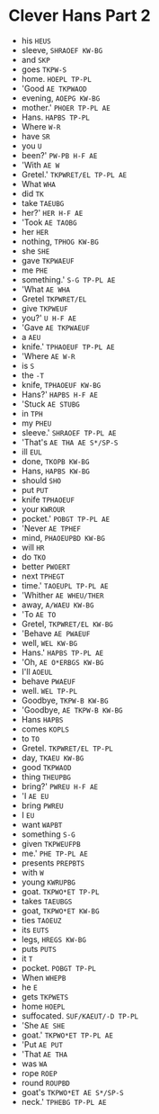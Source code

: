 # Clever Hans Part 2

* his `HEUS`
* sleeve, `SHRAOEF KW-BG`
* and `SKP`
* goes `TKPW-S`
* home. `HOEPL TP-PL`
* 'Good `AE TKPWAOD`
* evening, `AOEPG KW-BG`
* mother.' `PHOER TP-PL AE`
* Hans. `HAPBS TP-PL`
* Where `W-R`
* have `SR`
* you `U`
* been?' `PW-PB H-F AE`
* 'With `AE W`
* Gretel.' `TKPWRET/EL TP-PL AE`
* What `WHA`
* did `TK`
* take `TAEUBG`
* her?' `HER H-F AE`
* 'Took `AE TAOBG`
* her `HER`
* nothing, `TPHOG KW-BG`
* she `SHE`
* gave `TKPWAEUF`
* me `PHE`
* something.' `S-G TP-PL AE`
* 'What `AE WHA`
* Gretel `TKPWRET/EL`
* give `TKPWEUF`
* you?' `U H-F AE`
* 'Gave `AE TKPWAEUF`
* a `AEU`
* knife.' `TPHAOEUF TP-PL AE`
* 'Where `AE W-R`
* is `S`
* the `-T`
* knife, `TPHAOEUF KW-BG`
* Hans?' `HAPBS H-F AE`
* 'Stuck `AE STUBG`
* in `TPH`
* my `PHEU`
* sleeve.' `SHRAOEF TP-PL AE`
* 'That's `AE THA AE S*/SP-S`
* ill `EUL`
* done, `TKOPB KW-BG`
* Hans, `HAPBS KW-BG`
* should `SHO`
* put `PUT`
* knife `TPHAOEUF`
* your `KWROUR`
* pocket.' `POBGT TP-PL AE`
* 'Never `AE TPHEF`
* mind, `PHAOEUPBD KW-BG`
* will `HR`
* do `TKO`
* better `PWOERT`
* next `TPHEGT`
* time.' `TAOEUPL TP-PL AE`
* 'Whither `AE WHEU/THER`
* away, `A/WAEU KW-BG`
* 'To `AE TO`
* Gretel, `TKPWRET/EL KW-BG`
* 'Behave `AE PWAEUF`
* well, `WEL KW-BG`
* Hans.' `HAPBS TP-PL AE`
* 'Oh, `AE O*ERBGS KW-BG`
* I'll `AOEUL`
* behave `PWAEUF`
* well. `WEL TP-PL`
* Goodbye, `TKPW-B KW-BG`
* 'Goodbye, `AE TKPW-B KW-BG`
* Hans `HAPBS`
* comes `KOPLS`
* to `TO`
* Gretel. `TKPWRET/EL TP-PL`
* day, `TKAEU KW-BG`
* good `TKPWAOD`
* thing `THEUPBG`
* bring?' `PWREU H-F AE`
* 'I `AE EU`
* bring `PWREU`
* I `EU`
* want `WAPBT`
* something `S-G`
* given `TKPWEUFPB`
* me.' `PHE TP-PL AE`
* presents `PREPBTS`
* with `W`
* young `KWRUPBG`
* goat. `TKPWO*ET TP-PL`
* takes `TAEUBGS`
* goat, `TKPWO*ET KW-BG`
* ties `TAOEUZ`
* its `EUTS`
* legs, `HREGS KW-BG`
* puts `PUTS`
* it `T`
* pocket. `POBGT TP-PL`
* When `WHEPB`
* he `E`
* gets `TKPWETS`
* home `HOEPL`
* suffocated. `SUF/KAEUT/-D TP-PL`
* 'She `AE SHE`
* goat.' `TKPWO*ET TP-PL AE`
* 'Put `AE PUT`
* 'That `AE THA`
* was `WA`
* rope `ROEP`
* round `ROUPBD`
* goat's `TKPWO*ET AE S*/SP-S`
* neck.' `TPHEBG TP-PL AE`

